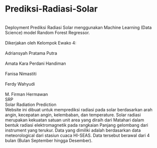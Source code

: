 # Prediksi-Radiasi-Solar
<br>Deployment Prediksi Radiasi Solar menggunakan Machine Learning (Data Science) model Random Forest Regressor.<br>
<br>Dikerjakan oleh Kelompok Ewako 4:<br>
<br>Adriansyah Pratama Putra<br>
<br>Amata Kara Perdani Handiman<br>
<br>Fanisa Nimastiti<br>
<br>Ferdy Wahyudi<br>
<br>M. Firman Hermawan<br>
SRP
<br>Solar Radiation Prediction<br>
Website ini dibuat untuk memprediksi radiasi pada solar berdasarkan arah angin, kecepatan angin, kelembaban, dan temperature. Solar radiasi merupakan kekuatan satuan unit area yang diraih dari Matahari dalam bentuk radiasi elektromagnetik pada rangkaian Panjang gelombang dari instrument yang terukur. Data yang dimiliki adalah berdasarkan data meteorological dari stasiun cuaca HI-SEAS. Data tersebut berawal dari 4 bulan (Bulan September hingga Desember).<br>
